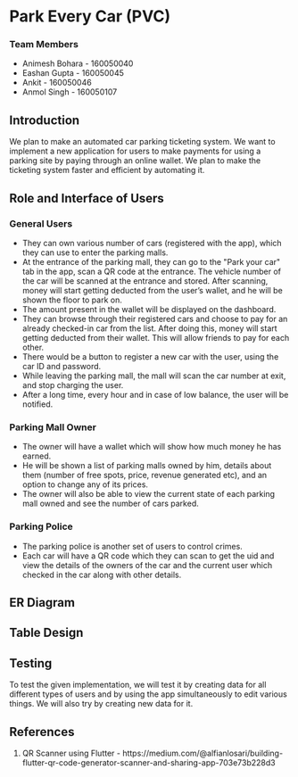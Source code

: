 # Park Every Car (PVC)
### Team Members
<ul>
	<li>Animesh Bohara - 160050040</li>
	<li>Eashan Gupta - 160050045</li>
	<li>Ankit - 160050046</li>
	<li>Anmol Singh - 160050107</li>
</ul>

## Introduction
We plan to make an automated car parking ticketing system. We want to implement a new application for users to make payments for using a parking site by paying through an online wallet. We plan to make the ticketing system faster and efficient by automating it.

## Role and Interface of Users
### General Users
<ul>
	<li>They can own various number of cars (registered with the app), which they can use to enter the parking malls.</li>
	<li>At the entrance of the parking mall, they can go to the "Park your car" tab in the app, scan a QR code at the entrance. The vehicle number of the car will be scanned at the entrance and stored. After scanning, money will start getting deducted from the user’s wallet, and he will be shown the floor to park on.</li>
	<li>The amount present in the wallet will be displayed on the dashboard.</li>
	<li>They can browse through their registered cars and choose to pay for an already checked-in car from the list. After doing this, money will start getting deducted from their wallet. This will allow friends to pay for each other.</li>
	<li>There would be a button to register a new car with the user, using the car ID and password.</li>
	<li>While leaving the parking mall, the mall will scan the car number at exit, and stop charging the user.</li>
	<li>After a long time, every hour and in case of low balance, the user will be notified.</li>
</ul>

### Parking Mall Owner
<ul>
	<li>The owner will have a wallet which will show how much money he has earned.</li>
	<li>He will be shown a list of parking malls owned by him, details about them (number of free spots, price, revenue generated etc), and an option to change any of its prices.</li>
	<li>The owner will also be able to view the current state of each parking mall owned and see the number of cars parked.</li>
</ul>

### Parking Police
<ul>
	<li>The parking police is another set of users to control crimes.</li>
	<li>Each car will have a QR code which they can scan to get the uid and view the details of the owners of the car and the current user which checked in the car along with other details.</li>
</ul>

## ER Diagram
## Table Design

## Testing
To test the given implementation, we will test it by creating data for all different types of users and by using the app simultaneously to edit various things. We will also try by creating new data for it.

## References
<ol>
	<li>QR Scanner using Flutter - https://medium.com/@alfianlosari/building-flutter-qr-code-generator-scanner-and-sharing-app-703e73b228d3</li>
</ol>